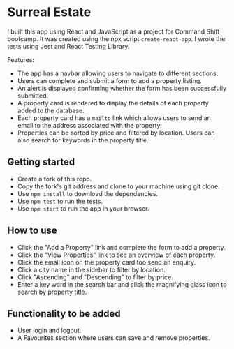 # Surreal Estate

I built this app using React and JavaScript as a project for Command Shift bootcamp. It was created using the npx script `create-react-app`. I wrote the tests using Jest and React Testing Library.

Features:
- The app has a navbar allowing users to navigate to different sections.
- Users can complete and submit a form to add a property listing.
- An alert is displayed confirming whether the form has been successfully submitted.
- A property card is rendered to display the details of each property added to the database. 
- Each property card has a `mailto` link which allows users to send an email to the address associated with the property.
- Properties can be sorted by price and filtered by location. Users can also search for keywords in the property title.

## Getting started

- Create a fork of this repo.
- Copy the fork's git address and clone to your machine using git clone.
- Use `npm install` to download the dependencies.
- Use `npm test` to run the tests.
- Use `npm start` to run the app in your browser.

## How to use

- Click the "Add a Property" link and complete the form to add a property.
- Click the "View Properties" link to see an overview of each property.
- Click the email icon on the property card too send an enquiry.
- Click a city name in the sidebar to filter by location.
- Click "Ascending" and "Descending" to filter by price.
- Enter a key word in the search bar and click the magnifying glass icon to search by property title. 

## Functionality to be added

- User login and logout.
- A Favourites section where users can save and remove properties.